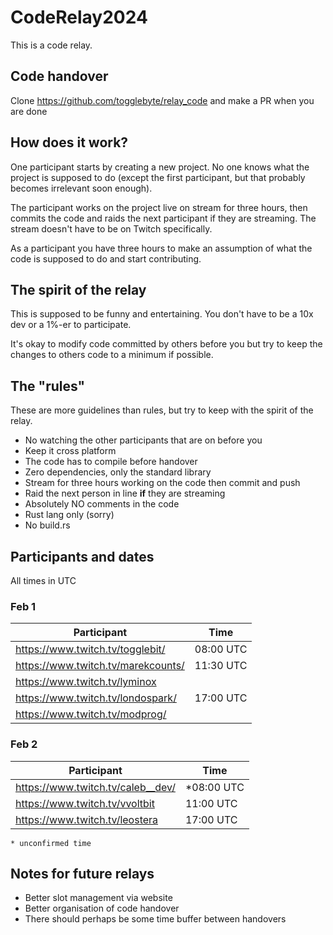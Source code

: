 # CodeRelay2024

This is a code relay.

## Code handover

Clone https://github.com/togglebyte/relay_code and make a PR when you are done

## How does it work?

One participant starts by creating a new project.
No one knows what the project is supposed to do (except the first participant, but
that probably becomes irrelevant soon enough).

The participant works on the project live on stream for three hours, then commits the code and raids the next participant if they are streaming.
The stream doesn't have to be on Twitch specifically.

As a participant you have three hours to make an assumption of what the code is
supposed to do and start contributing.

## The spirit of the relay

This is supposed to be funny and entertaining.
You don't have to be a 10x dev or a 1%-er to participate.

It's okay to modify code committed by others before you but try to keep the
changes to others code to a minimum if possible.

## The "rules"

These are more guidelines than rules, but try to keep with the spirit of the
relay.

* No watching the other participants that are on before you
* Keep it cross platform
* The code has to compile before handover
* Zero dependencies, only the standard library
* Stream for three hours working on the code then commit and push
* Raid the next person in line **if** they are streaming
* Absolutely NO comments in the code
* Rust lang only (sorry)
* No build.rs

## Participants and dates

All times in UTC

### Feb 1

| Participant                        | Time         |
| -------------                      | ------------ |
| https://www.twitch.tv/togglebit/   | 08:00 UTC    |
| https://www.twitch.tv/marekcounts/ | 11:30 UTC    |
| https://www.twitch.tv/lyminox      |              |
| https://www.twitch.tv/londospark/  | 17:00 UTC    |
| https://www.twitch.tv/modprog/     |              |

### Feb 2

| Participant                       | Time         |
| -------------                     | ------------ |
| https://www.twitch.tv/caleb__dev/ | *08:00 UTC   |
| https://www.twitch.tv/vvoltbit    | 11:00 UTC    |
| https://www.twitch.tv/leostera    | 17:00 UTC    |


`* unconfirmed time`

## Notes for future relays

* Better slot management via website
* Better organisation of code handover
* There should perhaps be some time buffer between handovers
